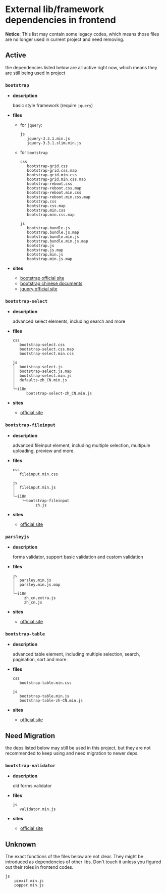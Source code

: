 # External lib/framework dependencies in frontend

**Notice**: This list may contain some legacy codes, which means those files are no longer used in current project and need removing.

## Active

the dependencies listed below are all active right now, which means they are still being used in project

### `bootstrap`

- **description**

  basic style framework (require `jquery`)

- **files**
    - for `jquery`:

          js
             jquery-3.3.1.min.js
             jquery-3.3.1.slim.min.js

    - for `bootstrap`

          css
             bootstrap-grid.css
             bootstrap-grid.css.map
             bootstrap-grid.min.css
             bootstrap-grid.min.css.map
             bootstrap-reboot.css
             bootstrap-reboot.css.map
             bootstrap-reboot.min.css
             bootstrap-reboot.min.css.map
             bootstrap.css
             bootstrap.css.map
             bootstrap.min.css
             bootstrap.min.css.map

          js
             bootstrap.bundle.js
             bootstrap.bundle.js.map
             bootstrap.bundle.min.js
             bootstrap.bundle.min.js.map
             bootstrap.js
             bootstrap.js.map
             bootstrap.min.js
             bootstrap.min.js.map

- **sites**

    - [bootstrap official site](https://getbootstrap.com)
    - [bootstrap chinese documents](https://v3.bootcss.com)
    - [jquery official site](https://jquery.com)

### `bootstrap-select`

- **description**

  advanced select elements, including search and more

- **files**

      css
         bootstrap-select.css
         bootstrap-select.css.map
         bootstrap-select.min.css

      js
      │  bootstrap-select.js
      │  bootstrap-select.js.map
      │  bootstrap-select.min.js
      │  defaults-zh_CN.min.js
      │
      └─i18n
            bootstrap-select-zh_CN.min.js

- **sites**

    - [official site](https://github.com/snapappointments/bootstrap-select)

### `bootstrap-fileinput`

- **description**

  advanced fileinput element, including multiple selection, multipule uploading, preview and more.

- **files**

      css
         fileinput.min.css

      js
      │  fileinput.min.js
      │
      └─i18n
          └─bootstrap-fileinput
                zh.js

- **sites**

    - [official site](https://github.com/kartik-v/bootstrap-fileinput)

### `parsleyjs`

- **description**

    forms validator, support basic validation and custom validation

- **files**

      js
      │  parsley.min.js
      │  parsley.min.js.map
      │
      └─i18n
           zh_cn.extra.js
           zh_cn.js

- **sites**

    - [official site](https://github.com/guillaumepotier/Parsley.js)

### `bootstrap-table`

- **description**

  advanced table element, including multiple selection, search, pagination, sort and more.

- **files**

      css
         bootstrap-table.min.css

      js
         bootstrap-table.min.js
         bootstrap-table-zh-CN.min.js

- **sites**

    - [official site](https://github.com/wenzhixin/bootstrap-table)

## Need Migration

the deps listed below may still be used in this project, but they are not recommended to keep using and need migration to newer deps.

### `bootstrap-validator`

- **description**

    old forms validator

- **files**

      js
         validator.min.js

- **sites**

    - [official site](https://github.com/1000hz/bootstrap-validator)

## Unknown

The exact functions of the files below are not clear. They might be introduced as dependencies of other libs. Don't touch it unless you figured out their roles in frontend codes.

    js
        piexif.min.js
        popper.min.js